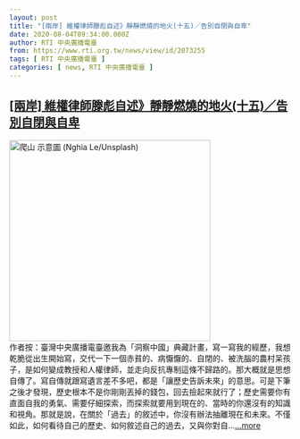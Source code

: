 ```yaml
---
layout: post
title: "[兩岸] 維權律師滕彪自述》靜靜燃燒的地火(十五)／告別自閉與自卑"
date: 2020-08-04T09:34:00.000Z
author: RTI 中央廣播電臺
from: https://www.rti.org.tw/news/view/id/2073255
tags: [ RTI 中央廣播電臺 ]
categories: [ news, RTI 中央廣播電臺 ]
---
```

<!--1596533640000-->
[[兩岸] 維權律師滕彪自述》靜靜燃燒的地火(十五)／告別自閉與自卑](https://www.rti.org.tw/news/view/id/2073255)
------

<div>
<img src="https://static.rti.org.tw/assets/thumbnails/2020/07/24/5b8e51bda8032cf3b85678a7c52d7e27.jpg" width="360" alt="爬山 示意圖 (Nghia Le/Unsplash)" title="爬山 示意圖 (Nghia Le/Unsplash)"><br>作者按：臺灣中央廣播電臺邀我為「洞察中國」典藏計畫，寫一寫我的經歷，我想乾脆從出生開始寫，交代一下一個赤貧的、病懨懨的、自閉的、被洗腦的農村呆孩子，是如何變成教授和人權律師，並走向反抗專制這條不歸路的。那大概就是思想自傳了。寫自傳就跟寫遺言差不多吧，都是「讓歷史告訴未來」的意思。可是下筆之後才發現，歷史根本不是你剛剛丟掉的錢包，回去撿起來就行了；歷史需要你有直面自我的勇氣、需要仔細探索，而探索就要用到現在的、當時的你還沒有的知識和視角。那就是說，在關於「過去」的敘述中，你沒有辦法抽離現在和未來。不僅如此，如何看待自己的歷史、如何敘述自己的過去，又與你對自...<a target="_blank" href="https://www.rti.org.tw/news/view/id/2073255">...more</a>
</div>
